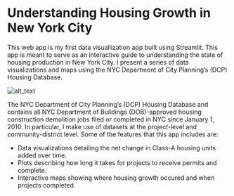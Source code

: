 # Understanding Housing Growth in New York City

This web app is my first data visuallization app built using Streamlit. This app is meant to serve as an interactive guide to understanding the state of housing production in New York City. I present a series of data visualizations and maps using the NYC Department of City Planning’s (DCP) Housing Database. 

![alt_text](https://github.com/isaac-shon/housing-database/blob/assets/pydeckmap.png?raw=true)

The NYC Department of City Planning’s (DCP) Housing Database and contains all NYC Department of Buildings (DOB)-approved housing construction demolition jobs filed or completed in NYC since January 1, 2010. In particular, I make use of datasets at the project-level and community-district level. Some of the features that this app includes are:
- Data visualizations detailing the net change in Class-A housing units added over time.
- Plots describing how long it takes for projects to receive permits and complete.
- Interactive maps showing where housing growth occured and when projects completed.

